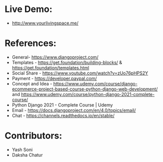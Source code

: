 # Live Demo:
* http://www.yourlivingspace.me/

# References:
* General- https://www.djangoproject.com/
* Templates - https://get.foundation/building-blocks/ & https://get.foundation/templates.html
* Social Share - https://www.youtube.com/watch?v=zUo76pHPS2Y 
* Payment - https://developer.paypal.com/
* Concept and Idea - https://www.udemy.com/course/django-ecommerce-project-based-course-python-django-web-development/ and https://www.udemy.com/course/python-django-2021-complete-course/
* Python Django 2021 - Complete Course | Udemy
* Email - https://docs.djangoproject.com/en/4.0/topics/email/
* Chat - https://channels.readthedocs.io/en/stable/ 

# Contributors:
* Yash Soni
* Daksha Chatur
